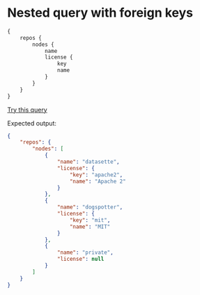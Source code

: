 # Nested query with foreign keys

```graphql
{
    repos {
        nodes {
            name
            license {
                key
                name
            }
        }
    }
}
```
[Try this query](https://datasette-graphql-demo.datasette.io/graphql/fixtures?query=%0A%7B%0A%20%20%20%20repos%20%7B%0A%20%20%20%20%20%20%20%20nodes%20%7B%0A%20%20%20%20%20%20%20%20%20%20%20%20name%0A%20%20%20%20%20%20%20%20%20%20%20%20license%20%7B%0A%20%20%20%20%20%20%20%20%20%20%20%20%20%20%20%20key%0A%20%20%20%20%20%20%20%20%20%20%20%20%20%20%20%20name%0A%20%20%20%20%20%20%20%20%20%20%20%20%7D%0A%20%20%20%20%20%20%20%20%7D%0A%20%20%20%20%7D%0A%7D%0A)

Expected output:

```json
{
    "repos": {
        "nodes": [
            {
                "name": "datasette",
                "license": {
                    "key": "apache2",
                    "name": "Apache 2"
                }
            },
            {
                "name": "dogspotter",
                "license": {
                    "key": "mit",
                    "name": "MIT"
                }
            },
            {
                "name": "private",
                "license": null
            }
        ]
    }
}
```
